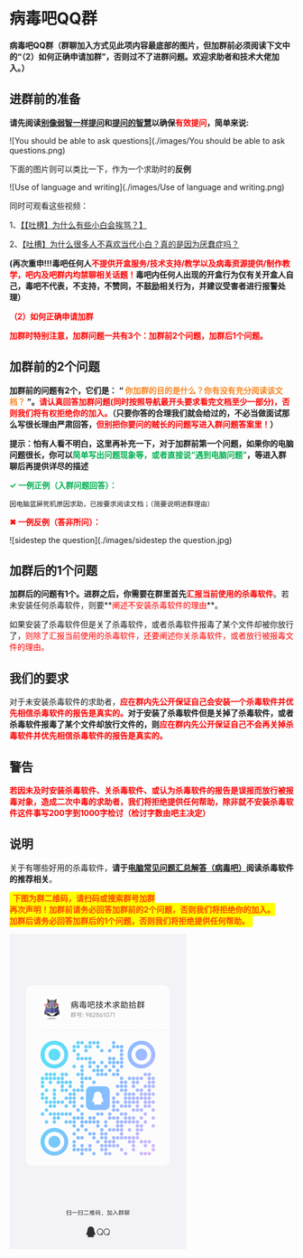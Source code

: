 # 病毒吧QQ群

**病毒吧QQ群（群聊加入方式见此项内容最底部的图片，但加群前必须阅读下文中的“（2）如何正确申请加群”，否则过不了进群问题。欢迎求助者和技术大佬加入。）**

## **进群前的准备**

**请先阅读[别像弱智一样提问](https://gitee.com/domeeno/Stop-Ask-Questions-The-Stupid-Ways#https://gitee.com/link?target=https%3A%2F%2Fgithub.com%2Fryanhanwu%2FHow-To-Ask-Questions-The-Smart-Way%2Fblob%2Fmaster%2FREADME-zh_CN.md)和[提问的智慧](https://lug.ustc.edu.cn/wiki/doc/smart-questions/)以确保<span style="color: red;">有效提问</span>，简单来说:**

![You should be able to ask questions](./images/You should be able to ask questions.png)

下面的图片则可以类比一下，作为一个求助时的**反例**

![Use of language and writing](./images/Use of language and writing.png)

同时可观看这些视频： 

1、[【【吐槽】为什么有些小白会挨骂？】](https://www.bilibili.com/video/BV18emSYSEct/) 

2、[【吐槽】为什么很多人不喜欢当代小白？真的是因为厌蠢症吗？](https://www.bilibili.com/video/BV1fYx9egEeP/) 

**(再次重申!!!毒吧任何人<span style="color: red;">不提供开盒服务/技术支持/教学以及病毒资源提供/制作教学，吧内及吧群内均禁聊相关话题！</span>毒吧内任何人出现的开盒行为仅有关开盒人自己，毒吧不代表，不支持，不赞同，不鼓励相关行为，并建议受害者进行报警处理）**

**<span style="color: red;">（2）如何正确申请加群</span>**



**<span style="color: red;">加群时特别注意，加群问题一共有3个：加群前2个问题，加群后1个问题。</span>**



## **加群前的2个问题**

**加群前的问题有2个，它们是： “ <span style="color: #F88825;">你加群的目的是什么？你有没有充分阅读该文档？ </span>”。<span style="color: red;">请认真回答加群问题(同时按照导航最开头要求看完文档至少一部分)，否则我们将有权拒绝你的加入。</span>（只要你答的合理我们就会给过的，不必当做面试那么写很长理由严肃回答，<span style="color: red;">但别把你要问的贼长的问题写进入群问题答案里！</span>）**

**提示：怕有人看不明白，这里再补充一下，对于加群前第一个问题，如果你的电脑问题很长，你可以<span style="color: #00B050;">简单写出问题现象等，或者直接说“遇到电脑问题”</span>，等进入群聊后再提供详尽的描述**



**<span style="color: #00B050;">✓ 一例正例（入群问题回答）：</span>**

``因电脑蓝屏死机原因求助，已按要求阅读文档；（简要说明进群理由）``



**<span style="color: red;">✖ 一例反例（答非所问）：</span>**

![sidestep the question](./images/sidestep the question.jpg)

## **加群后的1个问题**

**加群后的问题有1个。**进群之后，你需要在群里首先**<span style="color: red;">汇报当前使用的杀毒软件</span>**。若未安装任何杀毒软件，则要**<span style="color: red;">阐述不安装杀毒软件的理由</span>**。

如果安装了杀毒软件但是关了杀毒软件，或者杀毒软件报毒了某个文件却被你放行了，<span style="color: red;">则除了汇报当前使用的杀毒软件，还要阐述你关杀毒软件，或者放行被报毒文件的理由。</span>

## **我们的要求**

对于未安装杀毒软件的求助者，**<span style="color: red;">应在群内先公开保证自己会安装一个杀毒软件并优先相信杀毒软件的报告是真实的。</span>**对于安装了杀毒软件但是关掉了杀毒软件，或者杀毒软件报毒了某个文件却放行文件的，则**<span style="color: red;">应在群内先公开保证自己不会再关掉杀毒软件并优先相信杀毒软件的报告是真实的。</span>**

## **警告**

**<span style="color: red;">若因未及时安装杀毒软件、关杀毒软件、或认为杀毒软件的报告是误报而放行被报毒对象，造成二次中毒的求助者，我们将拒绝提供任何帮助，除非就不安装杀毒软件这件事写200字到1000字检讨（检讨字数由吧主决定）</span>**

## 说明
关于有哪些好用的杀毒软件，**请于[电脑常见问题汇总解答（病毒吧）](https://docs.qq.com/doc/DSU9mbmt5SHp2YmFS)阅读杀毒软件的推荐相关**。



<span style="color: #FF4500; font-weight: bold; background-color: #FFFF00; padding: 3px 6px; border-radius: 5px;">下图为群二维码，请扫码或搜索群号加群<br>再次声明！加群前请务必回答加群前的2个问题，否则我们将拒绝你的加入。<br>加群后请务必回答加群后的1个问题，否则我们将拒绝提供任何帮助。
</span>

![QR](./images/QR.png)
